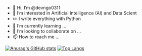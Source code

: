 - 👋 Hi, I’m @devngo0311
- 👀 I’m interested in Artificial Intelligence (AI) and Data Scient
- ✏️ I write everything with Python
- 🌱 I’m currently learning ...
- 💞️ I’m looking to collaborate on ...
- 📫 How to reach me ...

[![Anurag's GitHub stats](https://github-readme-stats.vercel.app/api?username=devngo0311)](https://github.com/devngo0311/github-readme-stats)
[![Top Langs](https://github-readme-stats.vercel.app/api/top-langs/?username=devngo0311)](https://github.com/devngo0311/github-readme-stats)

<!---
devngo0311/devngo0311 is a ✨ special ✨ repository because its `README.md` (this file) appears on your GitHub profile.
You can click the Preview link to take a look at your changes.
--->
